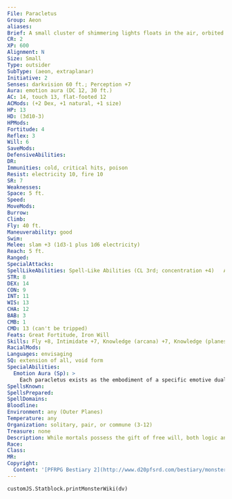```yaml
---
File: Paracletus
Group: Aeon
aliases: 
Brief: A small cluster of shimmering lights floats in the air, orbited by multiple vibrant crystals and gemstones.
CR: 2
XP: 600
Alignment: N
Size: Small
Type: outsider
SubType: (aeon, extraplanar)
Initiative: 2
Senses: darkvision 60 ft.; Perception +7
Aura: emotion aura (DC 12, 30 ft.)
AC: 14, touch 13, flat-footed 12
ACMods: (+2 Dex, +1 natural, +1 size)
HP: 13
HD: (3d10-3)
HPMods: 
Fortitude: 4
Reflex: 3
Will: 6
SaveMods: 
DefensiveAbilities: 
DR: 
Immunities: cold, critical hits, poison
Resist: electricity 10, fire 10
SR: 7
Weaknesses: 
Space: 5 ft.
Speed: 
MoveMods: 
Burrow: 
Climb: 
Fly: 40 ft.
Maneuverability: good
Swim: 
Melee: slam +3 (1d3-1 plus 1d6 electricity)
Reach: 5 ft.
Ranged: 
SpecialAttacks: 
SpellLikeAbilities: Spell-Like Abilities (CL 3rd; concentration +4)   At Will-sanctuary (DC 12)   3/day-calm emotions (DC 13)   1/week-commune (6 questions, CL 12th)
STR: 8
DEX: 14
CON: 9
INT: 11
WIS: 13
CHA: 12
BAB: 3
CMB: 1
CMD: 13 (can't be tripped)
Feats: Great Fortitude, Iron Will
Skills: Fly +8, Intimidate +7, Knowledge (arcana) +7, Knowledge (planes) +7, Perception +7, Sense Motive +7, Stealth +12
RacialMods: 
Languages: envisaging
SQ: extension of all, void form
SpecialAbilities:
  Emotion Aura (Sp): >
    Each paracletus exists as the embodiment of a specific emotive duality. Three times per day, a paracletus can create an aura representing one of its two programmed emotions. Creatures in the area must make a DC 12 Will save to resist the aura. A creature that makes its save against the aura is unaffected by that aeon's aura for the next 24 hours. The paracletus can choose one creature in the area to ignore its effects. The effect of the aura lasts for 10 minutes, and ends if a creature moves more than 30 feet from the aeon. The aura is a mind-affecting compulsion effect. The save DC is Charisma-based. Specific emotive dualities and their powers follow-any single paracletus can only use one of these three dualistic options and cannot change to a different one.  Courage/Fear: The aura acts as bless or bane.  Empathy/Apathy: The aura gives creatures a +2 bonus or a -2 penalty on Bluff, Diplomacy, and Intimidate checks.  Hope/Despair: The aura gives creatures a +2 morale bonus on Will saving throws or a -2 penalty on Will saving throws.
SpellsKnown: 
SpellsPrepared: 
SpellDomains: 
Bloodline: 
Environment: any (Outer Planes)
Temperature: any
Organization: solitary, pair, or commune (3-12)
Treasure: none
Description: While mortals possess the gift of free will, both logic and emotion inf luence their decisions. The paracletus serve the aeons as agents who connect with mortals and study the inf luence of emotions (particularly the dualistic nature of raw emotion) upon mortal behavior. They wander the planes seeking mortals with particularly strong emotional or logical capabilities (characters with high Charisma or Intelligence scores). Once a paracletus locates such a creature, the paracletus remains nearby, studying the target's relationship with emotional and logical input and choices. Often, the paracletus will use its emotion aura on the target in order to study how outside inf luences affect the subject. Unfortunately for the target creature, whether or not the paracletus uses a helpful or harmful effect is, for all intents and purposes, a matter of random chance-even though to the paracletus's complex reasoning, nothing is left to actual random chance.  If presented the option, a paracletus avoids direct combat, and uses its emotion aura to inf luence situations. If pressed to defend itself, it flies at opponents, slamming into them and discharging an electrical jolt of energy in addition to buffeting with its crystalline components. The crystals that orbit a paracletus are solidified aspects of logic, while the swirling vapors and lights that make up its central mass are manifestations of raw emotion- when a paracletus is slain, both the crystals and vapors fade away into nothingness.  A paracletus can be chosen as a familiar by a 7th-level neutral spellcaster who has the Improved Familiar feat. A paracletus familiar does not abandon its mission to observe emotions and logic at play, but it does follow its master's orders-this is one situation where the application of a paracletus's emotion aura need not be random.  Although the central mass of a paracletus's body appears to be made of light and energy, it is in fact solid, and feels strangely like electrified flesh to the touch.
Race: 
Class: 
MR: 
Copyright:
  Content: '[PFRPG Bestiary 2](http://www.d20pfsrd.com/bestiary/monster-listings/outsiders/aeon/aeon-paracletus)'
---
```

```dataviewjs
customJS.Statblock.printMonsterWiki(dv)
```
